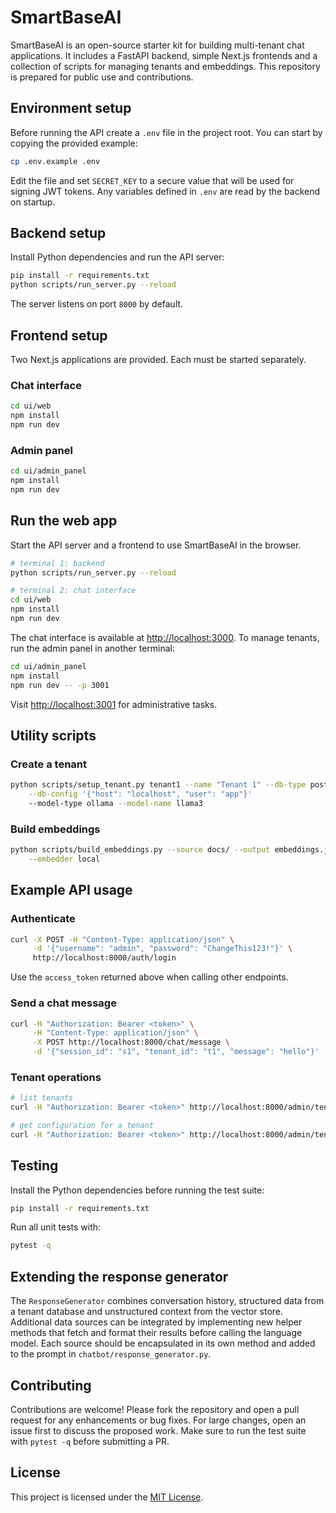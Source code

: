 # SmartBaseAI

SmartBaseAI is an open-source starter kit for building multi-tenant chat
applications. It includes a FastAPI backend, simple Next.js frontends and a
collection of scripts for managing tenants and embeddings. This repository is
prepared for public use and contributions.

## Environment setup

Before running the API create a `.env` file in the project root. You can start by copying the provided example:

```bash
cp .env.example .env
```

Edit the file and set `SECRET_KEY` to a secure value that will be used for signing JWT tokens. Any variables defined in `.env` are read by the backend on startup.

## Backend setup

Install Python dependencies and run the API server:

```bash
pip install -r requirements.txt
python scripts/run_server.py --reload
```

The server listens on port `8000` by default.

## Frontend setup

Two Next.js applications are provided. Each must be started separately.

### Chat interface

```bash
cd ui/web
npm install
npm run dev
```

### Admin panel

```bash
cd ui/admin_panel
npm install
npm run dev
```

## Run the web app

Start the API server and a frontend to use SmartBaseAI in the browser.

```bash
# terminal 1: backend
python scripts/run_server.py --reload

# terminal 2: chat interface
cd ui/web
npm install
npm run dev
```

The chat interface is available at <http://localhost:3000>. To manage tenants, run the admin panel in another terminal:

```bash
cd ui/admin_panel
npm install
npm run dev -- -p 3001
```

Visit <http://localhost:3001> for administrative tasks.

## Utility scripts

### Create a tenant

```bash
python scripts/setup_tenant.py tenant1 --name "Tenant 1" --db-type postgres \
    --db-config '{"host": "localhost", "user": "app"}'
    --model-type ollama --model-name llama3
```

### Build embeddings

```bash
python scripts/build_embeddings.py --source docs/ --output embeddings.json \
    --embedder local
```

## Example API usage

### Authenticate

```bash
curl -X POST -H "Content-Type: application/json" \
     -d '{"username": "admin", "password": "ChangeThis123!"}' \
     http://localhost:8000/auth/login
```

Use the `access_token` returned above when calling other endpoints.

### Send a chat message

```bash
curl -H "Authorization: Bearer <token>" \
     -H "Content-Type: application/json" \
     -X POST http://localhost:8000/chat/message \
     -d '{"session_id": "s1", "tenant_id": "t1", "message": "hello"}'
```

### Tenant operations

```bash
# list tenants
curl -H "Authorization: Bearer <token>" http://localhost:8000/admin/tenants

# get configuration for a tenant
curl -H "Authorization: Bearer <token>" http://localhost:8000/admin/tenants/t1
```

## Testing

Install the Python dependencies before running the test suite:

```bash
pip install -r requirements.txt
```

Run all unit tests with:

```bash
pytest -q
```

## Extending the response generator

The `ResponseGenerator` combines conversation history, structured data from a
tenant database and unstructured context from the vector store. Additional data
sources can be integrated by implementing new helper methods that fetch and
format their results before calling the language model. Each source should be
encapsulated in its own method and added to the prompt in
`chatbot/response_generator.py`.

## Contributing

Contributions are welcome! Please fork the repository and open a pull request
for any enhancements or bug fixes. For large changes, open an issue first to
discuss the proposed work. Make sure to run the test suite with `pytest -q`
before submitting a PR.

## License

This project is licensed under the [MIT License](LICENSE).

